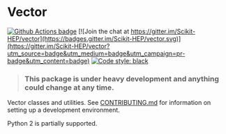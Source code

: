 # Vector

[![Github Actions badge](https://github.com/scikit-hep/vector/workflows/CI/badge.svg)](https://github.com/scikit-hep/vector/actions)
[![Join the chat at https://gitter.im/Scikit-HEP/vector](https://badges.gitter.im/Scikit-HEP/vector.svg)](https://gitter.im/Scikit-HEP/vector?utm_source=badge&utm_medium=badge&utm_campaign=pr-badge&utm_content=badge)
[![Code style: black](https://img.shields.io/badge/code%20style-black-000000.svg)](https://github.com/psf/black)

> ### This package is under heavy development and anything could change at any time.


Vector classes and utilities. See [CONTRIBUTING.md](./.github/CONTRIBUTING.md) for information on setting up a development environment.


Python 2 is partially supported.


